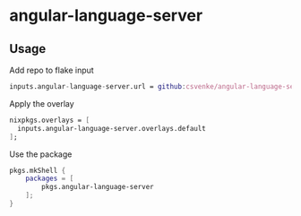 # angular-language-server

## Usage

Add repo to flake input

```nix
inputs.angular-language-server.url = github:csvenke/angular-language-server-flake;
```

Apply the overlay

```nix
nixpkgs.overlays = [
  inputs.angular-language-server.overlays.default
];
```

Use the package

```nix
pkgs.mkShell {
    packages = [
        pkgs.angular-language-server
    ];
}
```
